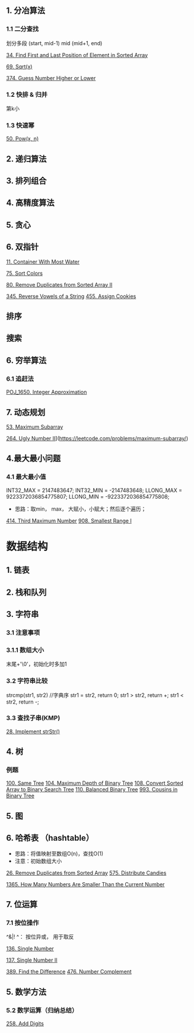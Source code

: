 ## 1. 分冶算法
### 1.1 二分查找
划分多段
(start, mid-1) mid (mid+1, end)

[34. Find First and Last Position of Element in Sorted Array](https://leetcode.com/problems/find-first-and-last-position-of-element-in-sorted-array/)

[69. Sqrt(x)](https://leetcode.com/problems/sqrtx/)

[374. Guess Number Higher or Lower](https://leetcode.com/problems/guess-number-higher-or-lower/)

### 1.2 快排 & 归并

第k小

### 1.3 快速幂

[50. Pow(x, n)](https://leetcode.com/problems/powx-n/)

## 2. 递归算法
## 3. 排列组合
## 4. 高精度算法
## 5. 贪心
## 6. 双指针
[11. Container With Most Water](https://leetcode.com/problems/container-with-most-water/)

[75. Sort Colors](https://leetcode.com/problems/sort-colors/)

[80. Remove Duplicates from Sorted Array II](https://leetcode.com/problems/remove-duplicates-from-sorted-array-ii/)

[345. Reverse Vowels of a String](https://leetcode.com/problems/reverse-vowels-of-a-string/)
[455. Assign Cookies](https://leetcode.com/problems/assign-cookies/)

## 排序
## 搜索

## 6. 穷举算法
### 6.1 追赶法

[POJ_1650. Integer Approximation](http://poj.org/problem?id=1650)

## 7. 动态规划

[53. Maximum Subarray](https://leetcode.com/problems/maximum-subarray/)

[264. Ugly Number II](https://leetcode.com/problems/ugly-number-ii/)](https://leetcode.com/problems/maximum-subarray/)



## 4.最大最小问题

### 4.1 最大最小值

INT32\_MAX = 2147483647;
INT32\_MIN = -2147483648;
LLONG\_MAX = 9223372036854775807;
LLONG\_MIN = -9223372036854775808;

* 思路：取min， max， 大赋小，小赋大；然后逐个遍历；

[414. Third Maximum Number](https://leetcode.com/problems/third-maximum-number/)
[908. Smallest Range I](https://leetcode.com/problems/smallest-range-i/)

# 数据结构

## 1. 链表

## 2. 栈和队列

## 3. 字符串
### 3.1 注意事项
### 3.1.1 数组大小
末尾+'\0'，初始化时多加1
### 3.2 字符串比较
strcmp(str1, str2)  //字典序
str1 = str2, return 0;
str1 > str2, return +;
str1 < str2, return -;

### 3.3 查找子串(KMP)

[28. Implement strStr()](https://leetcode.com/problems/implement-strstr/)

## 4. 树

### 例题
[100. Same Tree](https://leetcode.com/problems/same-tree/)
[104. Maximum Depth of Binary Tree](https://leetcode.com/problems/maximum-depth-of-binary-tree/)
[108. Convert Sorted Array to Binary Search Tree](https://leetcode.com/problems/convert-sorted-array-to-binary-search-tree/)
[110. Balanced Binary Tree](https://leetcode.com/problems/balanced-binary-tree/)
[993. Cousins in Binary Tree](https://leetcode.com/problems/cousins-in-binary-tree/)

## 5. 图

## 6. 哈希表 （hashtable）
* 思路：将值映射至数组O(n)，查找O(1)
* 注意：初始数组大小

[26. Remove Duplicates from Sorted Array](https://leetcode.com/problems/remove-duplicates-from-sorted-array/)
[575. Distribute Candies](https://leetcode.com/problems/distribute-candies/)

[1365. How Many Numbers Are Smaller Than the Current Number](https://leetcode.com/problems/how-many-numbers-are-smaller-than-the-current-number/)

## 7. 位运算
### 7.1 按位操作
^&|!
^： 按位异或， 用于取反

[136. Single Number](https://leetcode.com/problems/single-number/)

[137. Single Number II](https://leetcode.com/problems/single-number-ii/)

[389. Find the Difference](https://leetcode.com/problems/find-the-difference/)
[476. Number Complement](https://leetcode.com/problems/number-complement/)

## 5. 数学方法

### 5.2 数学运算（归纳总结）

[258. Add Digits](https://leetcode.com/problems/add-digits/)